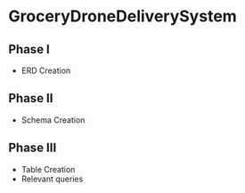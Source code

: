 # GroceryDroneDeliverySystem

## Phase I 
* ERD Creation

## Phase II
* Schema Creation

## Phase III 
* Table Creation
* Relevant queries


